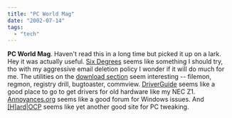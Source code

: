 ```yaml
---
title: "PC World Mag"
date: "2002-07-14"
tags: 
  - "tech"
---
```


**PC World Mag**. Haven't read this in a long time but picked it up on a lark. Hey it was actually useful. [Six Degrees](http://www.creo.com/sixdegrees/) seems like something I should try, tho with my aggressive email deletion policy I wonder if it will do much for me. The utilities on the [download section](http://www.pcworld.com/downloads/collection/0,collid,1210,00.asp) seem interesting -- filemon, regmon, registry drill, bugtoaster, commview. [DriverGuide](http://www.driverguide.com/) seems like a good place to go to get drivers for old hardware like my NEC Z1. [Annoyances.org](http://annoyances.org/) seems like a good forum for Windows issues. And [\[H\]ard|OCP](http://www.hardocp.com/) seems like yet another good site for PC tweaking.
